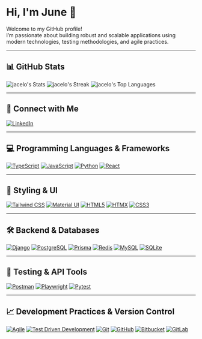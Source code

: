 # Hi, I'm June 👋

Welcome to my GitHub profile!  
I’m passionate about building robust and scalable applications using modern technologies, testing methodologies, and agile practices.

---

## 📊 GitHub Stats
![jacelo's Stats](https://github-readme-stats.vercel.app/api?username=jacelo&theme=vue-dark&show_icons=true&hide_border=false&count_private=true)
![jacelo's Streak](https://github-readme-streak-stats.herokuapp.com/?user=jacelo&theme=vue-dark&hide_border=false)
![jacelo's Top Languages](https://github-readme-stats.vercel.app/api/top-langs/?username=jacelo&theme=vue-dark&show_icons=true&hide_border=false&layout=compact)

---

## 🔗 Connect with Me

[![LinkedIn](https://img.shields.io/badge/LinkedIn-0A66C2?style=for-the-badge&logo=linkedin&logoColor=white)](https://www.linkedin.com/in/yourlinkedin/)

---

## 💻 Programming Languages & Frameworks

[![TypeScript](https://img.shields.io/badge/TypeScript-3178C6?style=for-the-badge&logo=typescript&logoColor=white)](https://www.typescriptlang.org/)  [![JavaScript](https://img.shields.io/badge/JavaScript-F7DF1E?style=for-the-badge&logo=javascript&logoColor=black)](https://developer.mozilla.org/en-US/docs/Web/JavaScript)  [![Python](https://img.shields.io/badge/Python-3776AB?style=for-the-badge&logo=python&logoColor=white)](https://www.python.org/)  [![React](https://img.shields.io/badge/React-61DAFB?style=for-the-badge&logo=react&logoColor=black)](https://reactjs.org/)  

---

## 🎨 Styling & UI

[![Tailwind CSS](https://img.shields.io/badge/Tailwind_CSS-38B2AC?style=for-the-badge&logo=tailwind-css&logoColor=white)](https://tailwindcss.com/)  [![Material UI](https://img.shields.io/badge/Material_UI-0081CB?style=for-the-badge&logo=mui&logoColor=white)](https://mui.com/)  [![HTML5](https://img.shields.io/badge/HTML5-E34F26?style=for-the-badge&logo=html5&logoColor=white)](https://developer.mozilla.org/en-US/docs/Web/Guide/HTML/HTML5)  [![HTMX](https://img.shields.io/badge/HTMX-99EDC3?style=for-the-badge&logo=htmx&logoColor=black)](https://htmx.org/)  [![CSS3](https://img.shields.io/badge/CSS3-1572B6?style=for-the-badge&logo=css3&logoColor=white)](https://developer.mozilla.org/en-US/docs/Web/CSS)

---

## 🛠️ Backend & Databases

[![Django](https://img.shields.io/badge/Django-092E20?style=for-the-badge&logo=django&logoColor=white)](https://www.djangoproject.com/)  [![PostgreSQL](https://img.shields.io/badge/PostgreSQL-336791?style=for-the-badge&logo=postgresql&logoColor=white)](https://www.postgresql.org/)  [![Prisma](https://img.shields.io/badge/Prisma-2D3748?style=for-the-badge&logo=prisma&logoColor=blue)](https://www.prisma.io/)  [![Redis](https://img.shields.io/badge/Redis-DC382D?style=for-the-badge&logo=redis&logoColor=white)](https://redis.io/)  [![MySQL](https://img.shields.io/badge/MySQL-4479A1?style=for-the-badge&logo=mysql&logoColor=white)](https://www.mysql.com/)  [![SQLite](https://img.shields.io/badge/SQLite-003B57?style=for-the-badge&logo=sqlite&logoColor=white)](https://www.sqlite.org/index.html)

---

## 🧪 Testing & API Tools

[![Postman](https://img.shields.io/badge/Postman-FF6C37?style=for-the-badge&logo=postman&logoColor=white)](https://www.postman.com/)  [![Playwright](https://img.shields.io/badge/Playwright-000000?style=for-the-badge&logo=playwright&logoColor=white)](https://playwright.dev/)  [![Pytest](https://img.shields.io/badge/Pytest-50546C?style=for-the-badge&logo=pytest&logoColor=white)](https://docs.pytest.org/)  

---

## 📈 Development Practices & Version Control

[![Agile](https://img.shields.io/badge/Agile-FF6600?style=for-the-badge)](https://www.agilealliance.org/agile101/)  [![Test Driven Development](https://img.shields.io/badge/Test_Driven_Development-007ACC?style=for-the-badge)](https://en.wikipedia.org/wiki/Test-driven_development)  [![Git](https://img.shields.io/badge/Git-F05032?style=for-the-badge&logo=git&logoColor=white)](https://git-scm.com/)  [![GitHub](https://img.shields.io/badge/GitHub-181717?style=for-the-badge&logo=github&logoColor=white)](https://github.com/)  [![Bitbucket](https://img.shields.io/badge/Bitbucket-0052CC?style=for-the-badge&logo=bitbucket&logoColor=white)](https://bitbucket.org/)  [![GitLab](https://img.shields.io/badge/GitLab-FCA121?style=for-the-badge&logo=gitlab&logoColor=white)](https://gitlab.com/)

